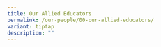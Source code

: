 ```yaml
---
title: Our Allied Educators
permalink: /our-people/00-our-allied-educators/
variant: tiptap
description: ""
---
```

